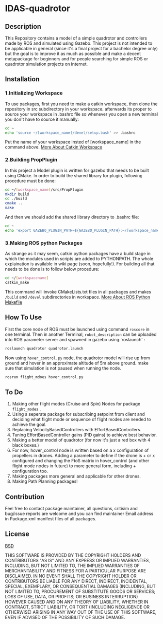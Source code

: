 # IDAS-quadrotor
## Description
This Repository contains a model of a simple quadrotor and controllers made by ROS and simulated using Gazebo. This project is not intended to be applicable in general (since it's a final project for a bachelor degree only) but the goal is to improve it as much as possible and make a decent metapackage for beginners and for people searching for simple ROS or quadrotor simulation projects on internet.

## Installation
### 1.Initializing Workspace
To use packages, first you need to make a catkin workspace, then clone the repository in src subdirectory in your workspace.
afterwards its proper to source your workspace in .bashrc file so whenever you open a new terminal you don't have to source it manually:
```bash
cd ~
echo 'source ~/[workspace_name]/devel/setup.bash' >> .bashrc
```
Put the name of your workspace insted of [workspace_name] in the command above.
[More About Catkin Workspace](http://wiki.ros.org/catkin/workspaces)

### 2.Building PropPlugin
In this project a Model plugin is written for gazebo that needs to be built using CMake. In order to build the shared library for plugin, following procedure must be done:
```bash
cd ~/[workspace_name]/src/PropPlugin
mkdir build
cd ./build
cmake ..
make
```
And then we should add the shared library directory to .bashrc file:
```bash
cd ~
echo 'export GAZEBO_PLUGIN_PATH=${GAZEBO_PLUGIN_PATH}:~/[workspace_name]/src/PropPlugin/build' >> .bashrc
```

### 3.Making ROS python Packages

As strange as it may seem, catkin python packages have a build stage in which the modules used in scripts are added to PYTHONPATH. The whole explaination is available in wiki page (soon, hopefully!). For building all that needs to be done is to follow below procedure:
```bash
cd ~/[workspacename]
catkin_make
```
This command will invoke CMakeLists.txt files in all packages and makes ``` /build ``` and ``` /devel ``` subdirectories in workspace.
[More About ROS Python Makefile](http://wiki.ros.org/rospy_tutorials/Tutorials/Makefile)

## How To Use
First the core node of ROS must be launched using command `roscore` in one terminal. Then in another Terminal, `robot_description` can be uploaded into ROS parameter server and spawned in gazebo using 'roslaunch' :
```bash
roslaunch quadrotor quadrotor.launch
```
Now using `hover_control.py` node, the quadrotor model will rise up from ground and hover in an approximate altitude of 5m above ground. make sure that simulation is not paused when running the node.
```bash
rosrun flight_mdoes hover_control.py
```
## To Do
1. Making other flight modes (Cruise and Spin) Nodes for package `flight_modes` .
2. Using a seperate package for subscribing setpoint from client and deciding what flight mode or sequence of flight modes are needed to achieve the goal.
3. Replacing VelocityBasedControllers with EffortBasedControllers.
4. Tuning EffortBasedController gains (PID gains) to achieve best behavior.
5. Making a better model of quadrotor (for now it's just a red box with 4 black boxes.)
6. For now, hover_control node is written based on a x configuration of propellers in drones. Adding a parameter to define if the drone is + or x configured and changing the FtoS matrix in hover_control (and other flight mode nodes in future) to more general form, including + configuration too. 
7. Making packages more general and applicable for other drones.
8. Making Path Planning packages!

## Contribution
Feel free to contact package maintainer, all questions, critisim and bug/issue reports are welcome and you can find maintainer Email address in Package.xml manifest files of all packages.

## License
[BSD](https://opensource.org/licenses/BSD-3-Clause)

THIS SOFTWARE IS PROVIDED BY THE COPYRIGHT HOLDERS AND CONTRIBUTORS "AS IS" AND ANY EXPRESS OR IMPLIED WARRANTIES, INCLUDING, BUT NOT LIMITED TO, THE IMPLIED WARRANTIES OF MERCHANTABILITY AND FITNESS FOR A PARTICULAR PURPOSE ARE DISCLAIMED. IN NO EVENT SHALL THE COPYRIGHT HOLDER OR CONTRIBUTORS BE LIABLE FOR ANY DIRECT, INDIRECT, INCIDENTAL, SPECIAL, EXEMPLARY, OR CONSEQUENTIAL DAMAGES (INCLUDING, BUT NOT LIMITED TO, PROCUREMENT OF SUBSTITUTE GOODS OR SERVICES; LOSS OF USE, DATA, OR PROFITS; OR BUSINESS INTERRUPTION) HOWEVER CAUSED AND ON ANY THEORY OF LIABILITY, WHETHER IN CONTRACT, STRICT LIABILITY, OR TORT (INCLUDING NEGLIGENCE OR OTHERWISE) ARISING IN ANY WAY OUT OF THE USE OF THIS SOFTWARE, EVEN IF ADVISED OF THE POSSIBILITY OF SUCH DAMAGE.
